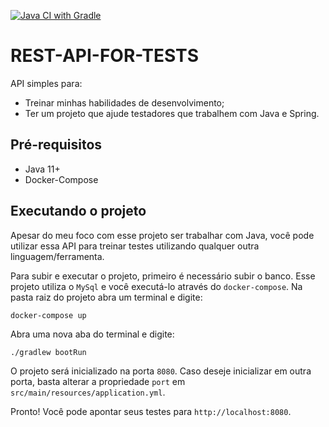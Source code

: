 [![Java CI with Gradle](https://github.com/rapesil/rest-api-for-tests/actions/workflows/ci.yml/badge.svg)](https://github.com/rapesil/rest-api-for-tests/actions/workflows/ci.yml)
# REST-API-FOR-TESTS

API simples para:

* Treinar minhas habilidades de desenvolvimento;
* Ter um projeto que ajude testadores que trabalhem com Java e Spring.

## Pré-requisitos

* Java 11+
* Docker-Compose

## Executando o projeto

Apesar do meu foco com esse projeto ser trabalhar com Java, você pode utilizar essa API para treinar testes utilizando qualquer outra linguagem/ferramenta. 

Para subir e executar o projeto, primeiro é necessário subir o banco. Esse projeto utiliza o `MySql` e você executá-lo através do `docker-compose`. Na pasta raiz do projeto abra um terminal e digite:

```
docker-compose up
```

Abra uma nova aba do terminal e digite:

```
./gradlew bootRun
``` 

O projeto será inicializado na porta `8080`. Caso deseje inicializar em outra porta, basta alterar a propriedade `port` em `src/main/resources/application.yml`.

Pronto! Você pode apontar seus testes para `http://localhost:8080`. 




